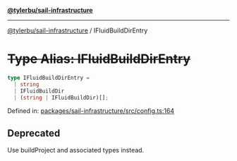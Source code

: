[**@tylerbu/sail-infrastructure**](../README.md)

***

[@tylerbu/sail-infrastructure](../README.md) / IFluidBuildDirEntry

# ~~Type Alias: IFluidBuildDirEntry~~

```ts
type IFluidBuildDirEntry = 
  | string
  | IFluidBuildDir
  | (string | IFluidBuildDir)[];
```

Defined in: [packages/sail-infrastructure/src/config.ts:164](https://github.com/tylerbutler/tools-monorepo/blob/main/packages/sail-infrastructure/src/config.ts#L164)

## Deprecated

Use buildProject and associated types instead.

